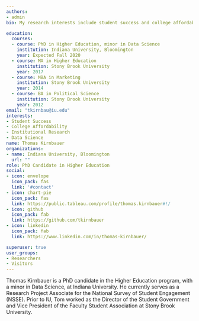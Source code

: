 ```yaml
---
authors:
- admin
bio: My research interests include student success and college affordability. 

education:
  courses:
  - course: PhD in Higher Education, minor in Data Science
    institution: Indiana University, Bloomington
    year: Expected Fall 2020
  - course: MA in Higher Education
    institution: Stony Brook University
    year: 2017
  - course: MBA in Marketing
    institution: Stony Brook University
    year: 2014
  - course: BA in Political Science
    institution: Stony Brook University
    year: 2012
email: "tkirnbau@iu.edu"
interests:
- Student Success
- College Affordability
- Institutional Research
- Data Science
name: Thomas Kirnbauer
organizations:
- name: Indiana University, Bloomington
  url: ""
role: PhD Candidate in Higher Education
social:
- icon: envelope
  icon_pack: fas
  link: '#contact'
- icon: chart-pie
  icon_pack: fas
  link: https://public.tableau.com/profile/thomas.kirnbauer#!/
- icon: github
  icon_pack: fab
  link: https://github.com/tkirnbauer
- icon: linkedin
  icon_pack: fab
  link: https://www.linkedin.com/in/thomas-kirnbauer/

superuser: true
user_groups:
- Researchers
- Visitors
---
```


Thomas Kirnbauer is a PhD candidate in the Higher Education program, with a minor in Data Science, at Indiana University. He currently serves as a Research Project Associate for the National Survey of Student Engagement (NSSE). Prior to IU, Tom worked as the Director of the Student Government and Vice President of the Faculty Student Association at Stony Brook University.

